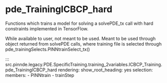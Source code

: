 # pde_TrainingICBCP_hard

Functions which trains a model for solving a solvePDE_tx call with hard constraints implemented in TensorFlow.

While available to user, not meant to be used. Meant to be used through
object returned from solvePDE calls, where training file is selected through pde_trainingSelects.PINNtrainSelect_tx()

::: src.pinnde.legacy.PDE.SpecificTraining.training_2variables.ICBCP_Training.pde_TrainingICBCP_hard
    rendering:
      show_root_heading: yes
    selection:
      members:
        - PINNtrain
        - trainStep